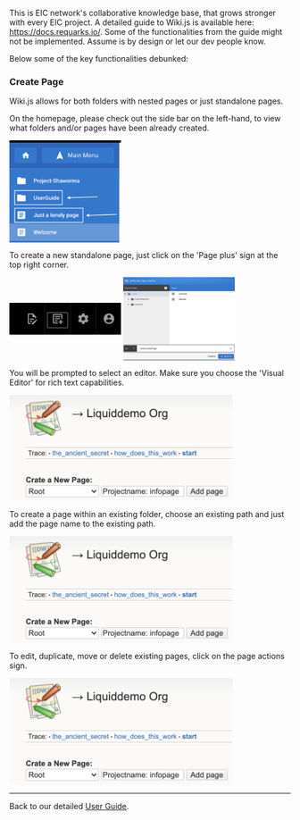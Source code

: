 This is EIC network's collaborative knowledge base, that grows stronger with every EIC project.  A detailed guide to Wiki.js is available here: https://docs.requarks.io/. Some of the functionalities from the guide might not be implemented. Assume is by design or let our dev people know.

Below some of the key functionalities debunked:

### Create Page

Wiki.js allows for both folders with nested pages or just standalone pages.

On the homepage, please check out the side bar on the left-hand, to view what folders and/or pages have been already created. 

<img src="https://github.com/liquidinvestigations/docs-img/blob/main/LiquidScreenshots/wikijs1.png" width=200 align=center>


To create a new standalone page, just click on the 'Page plus' sign at the top right corner.

<img src="https://github.com/liquidinvestigations/docs-img/blob/main/LiquidScreenshots/wikijs2.png" width=200 align=center>


<img src="https://github.com/liquidinvestigations/docs-img/blob/main/LiquidScreenshots/wikijs3.png" width=200 align=center>


You will be prompted to select an editor. Make sure you choose the 'Visual Editor' for rich text capabilities.

<img src="https://github.com/liquidinvestigations/docs-img/blob/bf12169dcf1ec1be98308966160de828259e39c0/37.%20Dokuwiki%20root.png" width=400 align=center>


To create a page within an existing folder, choose an existing path and just add the page name to the existing path.

<img src="https://github.com/liquidinvestigations/docs-img/blob/bf12169dcf1ec1be98308966160de828259e39c0/37.%20Dokuwiki%20root.png" width=400 align=center>


To edit, duplicate, move or delete existing pages, click on the page actions sign.

<img src="https://github.com/liquidinvestigations/docs-img/blob/bf12169dcf1ec1be98308966160de828259e39c0/37.%20Dokuwiki%20root.png" width=400 align=center>







***


Back to our detailed [User Guide](https://github.com/liquidinvestigations/docs/wiki/User-Guide).
